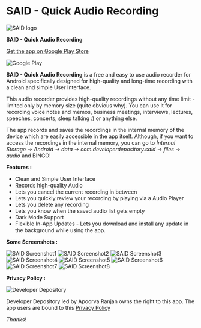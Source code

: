 # SAID - Quick Audio Recording
![SAID logo](https://lh3.googleusercontent.com/AYE99vfZPDN4KAowQmFc0h1kIpw5d8o5s3LaL9Ec7wKpjV1b3_PdTmLx51KdC3ka-Q=s180-rw)


**SAID - Quick Audio Recording**

[Get the app on Google Play Store](https://play.google.com/store/apps/details?id=com.developerdepository.said)

![Google Play](https://www.gstatic.com/android/market_images/web/play_prism_hlock_2x.png)

**SAID - Quick Audio Recording** is a free and easy to use audio recorder for Android specifically designed for high-quality and long-time recording with a clean and simple User Interface.

This audio recorder provides high-quality recordings without any time limit - limited only by memory size (quite obvious why).
You can use it for recording voice notes and memos, business meetings, interviews, lectures, speeches, concerts, sleep talking :) or anything else.

The app records and saves the recordings in the internal memory of the device which are easily accessible in the app itself. Although, if you want to access the recordings in the internal memory, you can go to *Internal Storage -> Android -> data -> com.developerdepository.said -> files -> audio* and BINGO!  




**Features :**

* Clean and Simple User Interface 
* Records high-quality Audio 
* Lets you cancel the current recording in between 
* Lets you quickly review your recording by playing via a Audio Player 
* Lets you delete any recording 
* Lets you know when the saved audio list gets empty 
* Dark Mode Support 
* Flexible In-App Updates - Lets you download and install any update in the background while using the app.




**Some Screenshots :**



![SAID Screenshot1](https://lh3.googleusercontent.com/UCYpGPWadMUBQzZlmGm7poJy7dls9x1asnRFhuXg7dI_-9YgF_nkxmmjNYiXXMcqXHQ=w720-h310-rw)
![SAID Screenshot2]()
![SAID Screenshot3]()
![SAID Screenshot4]()
![SAID Screenshot5]()
![SAID Screenshot6]()
![SAID Screenshot7]()
![SAID Screenshot8]()





**Privacy Policy :**

![Developer Depository](https://lh3.googleusercontent.com/ogw/ADGmqu8NgWrQa5JhxCvnEv91ICHNdKWYL4XmGucirNxr=s32-c-mo)


Developer Depository led by Apoorva Ranjan owns the right to this app. The app users are bound to this [Privacy Policy](https://developerdepository.wixsite.com/said-policies)

*Thanks!*
